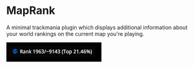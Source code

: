 # MapRank
A minimal trackmania plugin which displays additional information about your world rankings on the current map you're playing.

![demo image](./media/demo.png)

